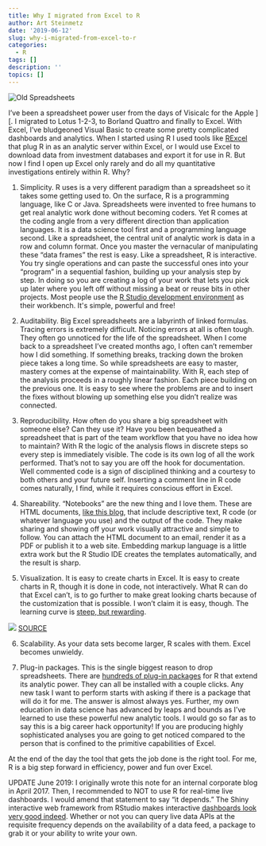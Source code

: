 ```yaml
---
title: Why I migrated from Excel to R
author: Art Steinmetz
date: '2019-06-12'
slug: why-i-migrated-from-excel-to-r
categories:
  - R
tags: []
description: ''
topics: []
---
```

![Old Spreadsheets](/img/spreadsheet_mosaic.png)

I’ve been a spreadsheet power user from the days of Visicalc for the Apple ][.  I migrated to Lotus 1-2-3, to Borland Quattro and finally to Excel.  With Excel, I’ve bludgeoned Visual Basic to create some pretty complicated dashboards and analytics.  When I started using R I used tools like [RExcel](http://rcom.univie.ac.at/) that plug R in as an analytic server within Excel, or I would use Excel to download data from investment databases and export it for use in R.  But now I find I open up Excel only rarely and do all my quantitative investigations entirely within R.  Why?

1. Simplicity.  R uses is a very different paradigm than a spreadsheet so it takes some getting used to.  On the surface, R is a programming language, like C or Java.  Spreadsheets were invented to free humans to get real analytic work done without becoming coders.  Yet R comes at the coding angle from a very different direction than application languages.  It is a data science tool first and a programming language second.  Like a spreadsheet, the central unit of analytic work is data in a row and column format.  Once you master the vernacular of manipulating these “data frames” the rest is easy.  Like a spreadsheet, R is interactive.  You try single operations and can paste the successful ones into your “program” in a sequential fashion, building up your analysis step by step.  In doing so you are creating a log of your work that lets you pick up later where you left off without missing a beat or reuse bits in other projects. Most people use the [R Studio development environment](https://www.rstudio.com/products/rstudio/) as their workbench. It's simple, powerful and free!

2. Auditability.  Big Excel spreadsheets are a labyrinth of linked formulas.  Tracing errors is extremely difficult.  Noticing errors at all is often tough.  They often go unnoticed for the life of the spreadsheet.  When I come back to a spreadsheet I’ve created months ago, I often can’t remember how I did something. If something breaks, tracking down the broken piece takes a long time.  So while spreadsheets are easy to master, mastery comes at the expense of maintainability.  With R, each step of the analysis proceeds in a roughly linear fashion.  Each piece building on the previous one.  It is easy to see where the problems are and to insert the fixes without blowing up something else you didn’t realize was connected.

3. Reproducibility.  How often do you share a big spreadsheet with someone else?  Can they use it? Have you been bequeathed a spreadsheet that is part of the team workflow that you have no idea how to maintain?  With R the logic of the analysis flows in discrete steps so every step is immediately visible.  The code is its own log of all the work performed.  That’s not to say you are off the hook for documentation.  Well commented code is a sign of disciplined thinking and a courtesy to both others and your future self.  Inserting a comment line in R code comes naturally, I find, while it requires conscious effort in Excel.

4. Shareability.  “Notebooks” are the new thing and I love them.  These are HTML documents, [like this blog](https://outsiderdata.netlify.com/), that include descriptive text, R code (or whatever language you use) and the output of the code.  They make sharing and showing off your work visually attractive and simple to follow. You can attach the HTML document to an email, render it as a PDF or publish it to a web site.  Embedding markup language is a little extra work but the R Studio IDE creates the templates automatically, and the result is sharp.

5. Visualization.  It is easy to create charts in Excel.  It is easy to create charts in R, though it is done in code, not interactively.  What R can do that Excel can’t, is to go further to make great looking charts because of the customization that is possible.  I won’t claim it is easy, though.  The learning curve is [steep, but rewarding](http://r-statistics.co/Top50-Ggplot2-Visualizations-MasterList-R-Code.html).

![](http://r-statistics.co/screenshots/ggplot_masterlist_1.png)
[SOURCE](https://r-statistics.co/Top50-Ggplot2-Visualizations-MasterList-R-Code.html)

6. Scalability.  As your data sets become larger, R scales with them.  Excel becomes unwieldy.

7. Plug-in packages.  This is the single biggest reason to drop spreadsheets.  There are [hundreds of plug-in packages](https://cran.r-project.org/web/packages/available_packages_by_name.html) for R that extend its analytic power.  They can all be installed with a couple clicks.  Any new task I want to perform starts with asking if there is a package that will do it for me.  The answer is almost always yes.  Further, my own education in data science has advanced by leaps and bounds as I’ve learned to use these powerful new analytic tools.  I would go so far as to say this is a big career hack opportunity!  If you are producing highly sophisticated analyses you are going to get noticed compared to the person that is confined to the primitive capabilities of Excel.  

At the end of the day the tool that gets the job done is the right tool.  For me, R is a big step forward in efficiency, power and fun over Excel.

UPDATE June 2019: I originally wrote this note for an internal corporate blog in April 2017.  Then, I recommended to NOT to use R for real-time live dashboards.  I would amend that statement to say “it depends.”  The Shiny interactive web framework from RStudio makes interactive [dashboards look very good indeed](https://www.rstudio.com/products/shiny/shiny-user-showcase/).  Whether or not you can query live data APIs at the requisite frequency depends on the availability of a data feed, a package to grab it or your ability to write your own. 

